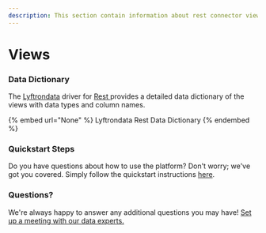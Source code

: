 ```yaml
---
description: This section contain information about rest connector views information
---
```


# Views

### Data Dictionary

The [Lyftrondata](https://www.lyftrondata.com/) driver for [Rest](None/)[ ](https://www.lyftrondata.com/integration/rest/)provides a detailed data dictionary of the views with data types and column names.

{% embed url="None" %}
Lyftrondata Rest Data Dictionary
{% endembed %}

### Quickstart Steps

Do you have questions about how to use the platform? Don't worry; we've got you covered. Simply follow the quickstart instructions [here](../README.md).

### Questions? <a href="#questions" id="questions"></a>

We're always happy to answer any additional questions you may have! [Set up a meeting with our data experts.](https://www.lyftrondata.com/book-a-meeting/)


